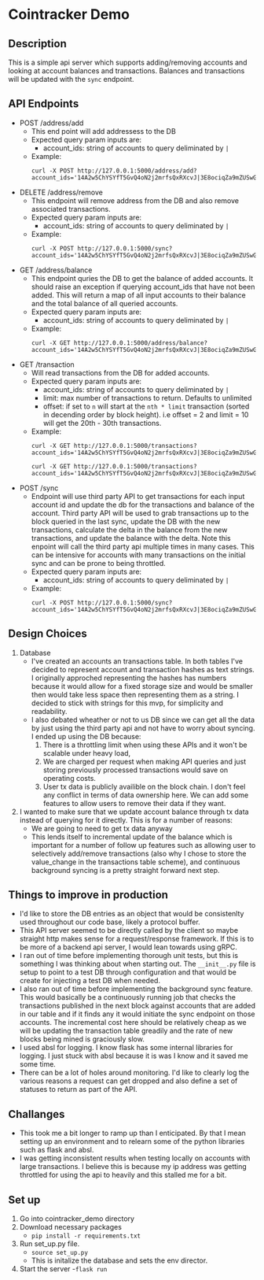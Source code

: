# Cointracker Demo


## Description
This is a simple api server which supports adding/removing accounts and looking at account balances and transactions. Balances and transactions will be updated with the `sync` endpoint.

## API Endpoints
- POST /address/add
	- This end point will add addressess to the DB
	- Expected query param inputs are:
		- account_ids: string of accounts to query deliminated by `|`
	- Example:
		```
		curl -X POST http://127.0.0.1:5000/address/add?account_ids='14A2w5ChYSYfT5GvQ4oN2j2mrfsQxRXcvJ|3E8ociqZa9mZUSwGdSmAEMAoAxBK3FNDcd
		```
- DELETE /address/remove
	- This endpoint will remove address from the DB and also remove associated transactions.
	- Expected query param inputs are:
		- account_ids: string of accounts to query deliminated by `|`
	- Example:
		```
		curl -X POST http://127.0.0.1:5000/sync?account_ids='14A2w5ChYSYfT5GvQ4oN2j2mrfsQxRXcvJ|3E8ociqZa9mZUSwGdSmAEMAoAxBK3FNDcd'
		```
- GET /address/balance
	- This endpoint quries the DB to get the balance of added accounts. It should raise an exception if querying account_ids that have not been added. This will return a map of all input accounts to their balance and the total balance of all queried accounts.
	- Expected query param inputs are:
		- account_ids: string of accounts to query deliminated by `|`
	- Example:
		```
		curl -X GET http://127.0.0.1:5000/address/balance?account_ids='14A2w5ChYSYfT5GvQ4oN2j2mrfsQxRXcvJ|3E8ociqZa9mZUSwGdSmAEMAoAxBK3FNDcd'
		```
- GET /transaction
	- Will read transactions from the DB for added accounts. 
	- Expected query param inputs are:
		- account_ids: string of accounts to query deliminated by `|`
		- limit: max number of transactions to return. Defaults to unlimited
		- offset: if set to `n` will start at the `nth * limit` transaction (sorted in decending order by block height). i.e offset = 2 and limit = 10 will get the 20th - 30th transactions.
	- Example:
		```
		curl -X GET http://127.0.0.1:5000/transactions?account_ids='14A2w5ChYSYfT5GvQ4oN2j2mrfsQxRXcvJ|3E8ociqZa9mZUSwGdSmAEMAoAxBK3FNDcd'

		curl -X GET http://127.0.0.1:5000/transactions?account_ids='14A2w5ChYSYfT5GvQ4oN2j2mrfsQxRXcvJ|3E8ociqZa9mZUSwGdSmAEMAoAxBK3FNDcd&limit=10&offset=2'
		```
- POST /sync
	- Endpoint will use third party API to get transactions for each input account id and update the db for the transactions and balance of the account. Third party API will be used to grab transactions up to the block queried in the last sync, update the DB with the new transactions, calculate the delta in the balance from the new transactions, and update the balance with the delta. Note this enpoint will call the third party api multiple times in many cases. This can be intensive for accounts with many transactions on the initial sync and can be prone to being throttled.
	- Expected query param inputs are:
		- account_ids: string of accounts to query deliminated by `|`
	- Example:
		```
		curl -X POST http://127.0.0.1:5000/sync?account_ids='14A2w5ChYSYfT5GvQ4oN2j2mrfsQxRXcvJ|3E8ociqZa9mZUSwGdSmAEMAoAxBK3FNDcd'
		```

## Design Choices
1. Database 
	- I've created an accounts an transactions table. In both tables I've decided to represent account and transaction hashes as text strings. I originally approched representing the hashes has numbers because it would allow for a fixed storage size and would be smaller then would take less space then representing them as a string. I decided to stick with strings for this mvp, for simplicity and readability.
	- I also debated wheather or not to us DB since we can get all the data by just using the third party api and not have to worry about syncing. I ended up using the DB because:
		1. There is a throttling limit when using these APIs and it won't be scalable under heavy load, 
		2. We are charged per request when making API queries and just storing previously processed transactions would save on operating costs.
		3. User tx data is publicly availible on the block chain. I don't feel any conflict in terms of data ownership here. We can add some features to allow users to remove their data if they want. 		
2. I wanted to make sure that we update account balance through tx data instead of querying for it directly. This is for a number of reasons:
	- We are going to need to get tx data anyway
	- This lends itself to incremental update of the balance which is important for a number of follow up features such as allowing user to selectively add/remove transactions (also why I chose to store the value_change in the transactions table scheme), and continuous background syncing is a pretty straight forward next step. 


## Things to improve in production
- I'd like to store the DB entries as an object that would be consistenlty used throughout our code base, likely a protocol buffer. 
- This API server seemed to be directly called by the client so maybe straight http makes sense for a request/response framework. If this is to be more of a backend api server, I would lean towards using gRPC.
- I ran out of time before implementing thorough unit tests, but this is something I was thinking about when starting out. The `__init__.py` file is setup to point to a test DB through configuration and that would be create for injecting a test DB when needed.
- I also ran out of time before implementing the background sync feature. This would basically be a continuously running job that checks the transactions published in the next block against accounts that are added in our table and if it finds any it would initiate the sync endpoint on those accounts. The incremental cost here should be relatively cheap as we will be updating the transaction table greadily and the rate of new blocks being mined is graciously slow.
- I used absl for logging. I know flask has some internal libraries for logging. I just stuck with absl because it is was I know and it saved me some time.
- There can be a lot of holes around monitoring. I'd like to clearly log the various reasons a request can get dropped and also define a set of statuses to return as part of the API.


## Challanges
- This took me a bit longer to ramp up than I enticipated. By that I mean setting up an environment and to relearn some of the python libraries such as flask and absl.
- I was getting inconsistent results when testing locally on accounts with large transactions. I believe this is because my ip address was getting throttled for using the api to heavily and this stalled me for a bit.


## Set up
1. Go into cointracker_demo directory
2. Download necessary packages
	- ```pip install -r requirements.txt```
3. Run set_up.py file.
	- ```source set_up.py```
	- This is initalize the database and sets the env director.
4. Start the server
	-```flask run```


